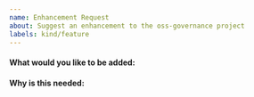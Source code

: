 ```yaml
---
name: Enhancement Request
about: Suggest an enhancement to the oss-governance project
labels: kind/feature
---
```


<!-- Please only use this template for submitting enhancement/feature requests -->

#### What would you like to be added:

#### Why is this needed:
